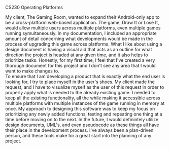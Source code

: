 CS230 Operating Platforms

  My client, The Gaming Room, wanted to expand their Android-only app to be a cross-platform web-based application.  The game, Draw It or Lose It, would allow multiple users across multiple platforms, even multiple games running symultaneously.  In my documentation, I included an appropriate amount of detail concerning what developments would be made in the process of upgrading this game across platforms.  What I like about using a design document is having a visual aid that acts as an outline for what direction the project is headed at any given time, and it also helps to prioritize tasks.  Honestly, for my first time, I feel that I've created a very thorough document for this project and I don't see any area that I would want to make changes to.  
  To ensure that I am developing a product that is exactly what the end user is looking for, I try to place myself in the user's shoes.  My client made the request, and I have to visualize myself as the user of this request in order to properly apply what is needed to the already existing game.  I needed to keep all the existing functionality, all the while making it accessible across multiple platforms with multiple instances of the game running in memory at once.  My approach to designing this software was to keep my focus on prioritizing any newly added functions, testing and repeating one thing at a time before moving on to the next.  In the future, I would definintely utilize design documents, UML's, and even pseudocode as these things all have their place in the development process.  I've always been a plan-driven person, and these tools make for a great start into the planning of any project. 
